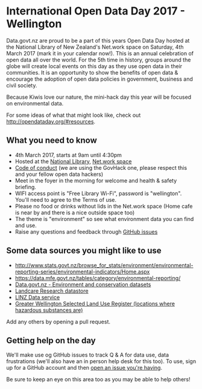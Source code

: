 # International Open Data Day 2017 - Wellington

Data.govt.nz are proud to be a part of this years Open Data Day hosted at the National Library of New Zealand's Net.work space on Saturday, 4th March 2017 (mark it in your calendar now!). This is an annual celebration of open data all over the world. For the 5th time in history, groups around the globe will create local events on this day as they use open data in their communities. It is an opportunity to show the benefits of open data & encourage the adoption of open data policies in government, business and civil society.

Because Kiwis love our nature, the mini-hack day this year will be focused on environmental data.

For some ideas of what that might look like, check out http://opendataday.org/#resources.

## What you need to know

 - 4th March 2017, starts at 9am until 4:30pm
 - Hosted at the [National Library](https://www.google.co.nz/maps/place/National+Library/@-41.2768239,174.7757755,17z/data=!3m1!4b1!4m5!3m4!1s0x6d38ae2948146487:0xa3762b6d3b3e919c!8m2!3d-41.2768239!4d174.7779642), [Net.work space](https://natlib.govt.nz/visiting/wellington/network)
 - [Code of conduct](http://govhack.org.nz/resources/code-of-conduct/ ) (we are using the GovHack one, please respect this and your fellow open data hackers)
 - Meet in the foyer in the morning for welcome and health & safety briefing.
 - WIFI access point is "Free Library Wi-Fi", password is "wellington". You'll need to agree to the Terms of use.
 - Please no food or drinks without lids in the Net.work space (Home cafe is near by and there is a nice outside space too)
 - The theme is "environment" so see what environment data you can find and use.
 - Raise any questions and feedback through [GitHub issues](https://github.com/data-govt-nz/odd17/issues/new)
 
## Some data sources you might like to use
 - http://www.stats.govt.nz/browse_for_stats/environment/environmental-reporting-series/environmental-indicators/Home.aspx
 - https://data.mfe.govt.nz/tables/category/environmental-reporting/
 - [Data.govt.nz - Environment and conservation datasets](https://data.govt.nz/search?q=&CategoryID=8)
 - [Landcare Research datastore](https://datastore.landcareresearch.co.nz/)
 - [LINZ Data service](https://data.linz.govt.nz/)
 - [Greater Wellington Selected Land Use Register (locations where hazardous substances are)](http://mapping.gw.govt.nz/arcgis/rest/services/GW/Our_Environment_P/MapServer/39/)

 
 
 Add any others by opening a pull request.
 
## Getting help on the day
We'll make use og GitHub issues to track Q & A for data use, data frustrations (we'll also have an in person help desk for this too). To use, sign up for a GitHub account and then [open an issue you're having](https://github.com/data-govt-nz/odd17/issues/new).

Be sure to keep an eye on this area too as you may be able to help others!
